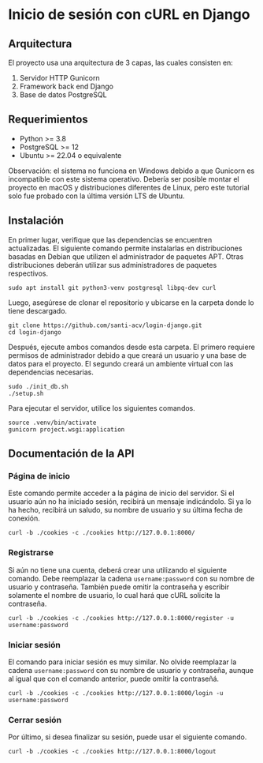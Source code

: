 # Inicio de sesión con cURL en Django

## Arquitectura

El proyecto usa una arquitectura de 3 capas, las cuales consisten en:

1. Servidor HTTP Gunicorn
2. Framework back end Django
3. Base de datos PostgreSQL

## Requerimientos

* Python >= 3.8
* PostgreSQL >= 12
* Ubuntu >= 22.04 o equivalente

Observación: el sistema no funciona en Windows debido a que Gunicorn es incompatible con este sistema operativo. Debería ser posible montar el proyecto en macOS y distribuciones diferentes de Linux, pero este tutorial solo fue probado con la última versión LTS de Ubuntu.

## Instalación

En primer lugar, verifique que las dependencias se encuentren actualizadas. El siguiente comando permite instalarlas en distribuciones basadas en Debian que utilizen el administrador de paquetes APT. Otras distribuciones deberán utilizar sus administradores de paquetes respectivos.
```
sudo apt install git python3-venv postgresql libpq-dev curl
```

Luego, asegúrese de clonar el repositorio y ubicarse en la carpeta donde lo tiene descargado.
```
git clone https://github.com/santi-acv/login-django.git
cd login-django
```

Después, ejecute ambos comandos desde esta carpeta. El primero requiere permisos de administrador debido a que creará un usuario y una base de datos para el proyecto. El segundo creará un ambiente virtual con las dependencias necesarias.
```
sudo ./init_db.sh
./setup.sh
```

Para ejecutar el servidor, utilice los siguientes comandos.
```
source .venv/bin/activate
gunicorn project.wsgi:application
```


## Documentación de la API

### Página de inicio

Este comando permite acceder a la página de inicio del servidor. Si el usuario aún no ha iniciado sesión, recibirá un mensaje indicándolo. Si ya lo ha hecho, recibirá un saludo, su nombre de usuario y su última fecha de conexión.

```
curl -b ./cookies -c ./cookies http://127.0.0.1:8000/
```

### Registrarse

Si aún no tiene una cuenta, deberá crear una utilizando el siguiente comando. Debe reemplazar la cadena `username:password` con su nombre de usuario y contraseña. También puede omitir la contraseña y escribir solamente el nombre de usuario, lo cual hará que cURL solicite la contraseña.

```
curl -b ./cookies -c ./cookies http://127.0.0.1:8000/register -u username:password
```

### Iniciar sesión

El comando para iniciar sesión es muy similar. No olvide reemplazar la cadena ```username:password``` con su nombre de usuario y contraseña, aunque al igual que con el comando anterior, puede omitir la contraseñá.

```
curl -b ./cookies -c ./cookies http://127.0.0.1:8000/login -u username:password
```

### Cerrar sesión

Por último, si desea finalizar su sesión, puede usar el siguiente comando.

```
curl -b ./cookies -c ./cookies http://127.0.0.1:8000/logout
```

